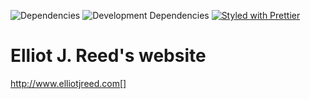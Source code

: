 ![Dependencies](https://david-dm.org/elliotjreed/www.elliotjreed.com.svg) ![Development Dependencies](https://david-dm.org/elliotjreed/www.elliotjreed.com.svg?type=dev) [![Styled with Prettier](https://img.shields.io/badge/styled_with-prettier-ff69b4.svg)](https://github.com/prettier/prettier)

# Elliot J. Reed's website

http://www.elliotjreed.com[]

